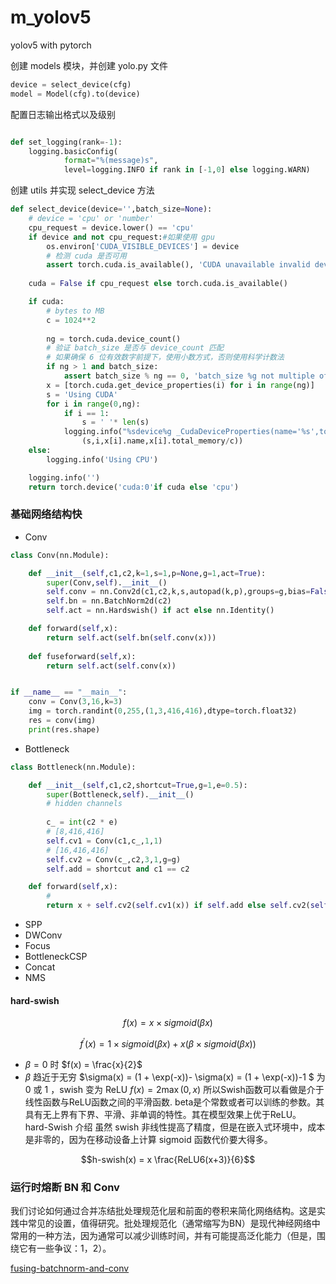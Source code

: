 # m_yolov5
yolov5 with pytorch

创建 models 模块，并创建 yolo.py 文件


```python
device = select_device(cfg)
model = Model(cfg).to(device)
```

配置日志输出格式以及级别
```python

def set_logging(rank=-1):
    logging.basicConfig(
            format="%(message)s",
            level=logging.INFO if rank in [-1,0] else logging.WARN)

```
创建 utils 并实现 select_device 方法

```python
def select_device(device='',batch_size=None):
    # device = 'cpu' or 'number'
    cpu_request = device.lower() == 'cpu'
    if device and not cpu_request:#如果使用 gpu
        os.environ['CUDA_VISIBLE_DEVICES'] = device
        # 检测 cuda 是否可用
        assert torch.cuda.is_available(), 'CUDA unavailable invalid device %s requested' % device 
    
    cuda = False if cpu_request else torch.cuda.is_available()

    if cuda:
        # bytes to MB
        c = 1024**2
        
        ng = torch.cuda.device_count()
        # 验证 batch_size 是否与 device_count 匹配
        # 如果确保 6 位有效数字前提下，使用小数方式，否则使用科学计数法
        if ng > 1 and batch_size:
            assert batch_size % ng == 0, 'batch_size %g not multiple of GPU count %g' %(batch_size,ng)
        x = [torch.cuda.get_device_properties(i) for i in range(ng)]
        s = 'Using CUDA'
        for i in range(0,ng):
            if i == 1:
                s = ' '* len(s)
            logging.info("%sdevice%g _CudaDeviceProperties(name='%s',total_memory=%dMB)"%
                (s,i,x[i].name,x[i].total_memory/c))
    else:
        logging.info('Using CPU')

    logging.info('')
    return torch.device('cuda:0'if cuda else 'cpu')
```

### 基础网络结构快
- Conv
```python
class Conv(nn.Module):

    def __init__(self,c1,c2,k=1,s=1,p=None,g=1,act=True):
        super(Conv,self).__init__()
        self.conv = nn.Conv2d(c1,c2,k,s,autopad(k,p),groups=g,bias=False)
        self.bn = nn.BatchNorm2d(c2)
        self.act = nn.Hardswish() if act else nn.Identity()

    def forward(self,x):
        return self.act(self.bn(self.conv(x)))
    
    def fuseforward(self,x):
        return self.act(self.conv(x))


if __name__ == "__main__":
    conv = Conv(3,16,k=3)
    img = torch.randint(0,255,(1,3,416,416),dtype=torch.float32)
    res = conv(img)
    print(res.shape)
```
- Bottleneck
```python
class Bottleneck(nn.Module):

    def __init__(self,c1,c2,shortcut=True,g=1,e=0.5):
        super(Bottleneck,self).__init__()
        # hidden channels 
        
        c_ = int(c2 * e)
        # [8,416,416]
        self.cv1 = Conv(c1,c_,1,1)
        # [16,416,416]
        self.cv2 = Conv(c_,c2,3,1,g=g)
        self.add = shortcut and c1 == c2

    def forward(self,x):
        # 
        return x + self.cv2(self.cv1(x)) if self.add else self.cv2(self.cv1(x))
```

- SPP
- DWConv
- Focus
- BottleneckCSP
- Concat
- NMS

#### hard-swish

$$ f(x) = x \times sigmoid(\beta x) $$

$$ f^{\prime}(x) = 1 \times sigmoid (\beta x) + x(\beta \times sigmoid(\beta x))$$

- $\beta = 0$ 时 $f(x) = \frac{x}{2}$
- $\beta$ 趋近于无穷 $\sigma(x) = (1 + \exp(-x))- \sigma(x) = (1 + \exp(-x))-1 $ 为 0 或 1 ，swish 变为 ReLU $f(x) = 2 \max(0,x)$
所以Swish函数可以看做是介于线性函数与ReLU函数之间的平滑函数. beta是个常数或者可以训练的参数。其具有无上界有下界、平滑、非单调的特性。其在模型效果上优于ReLU。
hard-Swish 介绍
虽然 swish 非线性提高了精度，但是在嵌入式环境中，成本是非零的，因为在移动设备上计算 sigmoid 函数代价要大得多。

$$h-swish(x) = x \frac{ReLU6(x+3)}{6}$$

### 运行时熔断 BN 和 Conv

我们讨论如何通过合并冻结批处理规范化层和前面的卷积来简化网络结构。这是实践中常见的设置，值得研究。批处理规范化（通常缩写为BN）是现代神经网络中常用的一种方法，因为通常可以减少训练时间，并有可能提高泛化能力（但是，围绕它有一些争议：1，2）。

[fusing-batchnorm-and-conv](https://nenadmarkus.com/p/fusing-batchnorm-and-conv/)